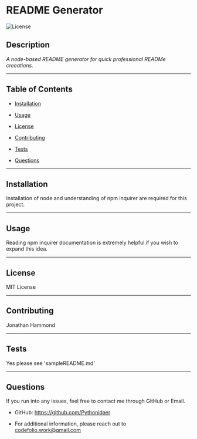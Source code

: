    
# README Generator
![License](https://img.shields.io/badge/License-MIT-brightgreen.svg)



## Description 
*A node-based README generator for quick professional READMe creeations.*

-----------
## Table of Contents

* [Installation](#installation)

* [Usage](#usage)

* [License](#license)

* [Contributing](#contributing)

* [Tests](#tests)

* [Questions](#questions)

-----------
## Installation 
Installation of node and understanding of npm inquirer are required for this project.

-----------

## Usage 
Reading npm inquirer documentation is extremely helpful if you wish to expand this idea.

-----------

## License 
MIT License

-----------

## Contributing 
Jonathan Hammond

-----------

## Tests 
Yes please see 'sampleREADME.md'

-----------

## Questions 
If you run into any issues, feel free to contact me through GitHub or Email.
* GitHub: https://github.com/Pythonidaer

* For additional information, please reach out to codefolio.work@gmail.com
